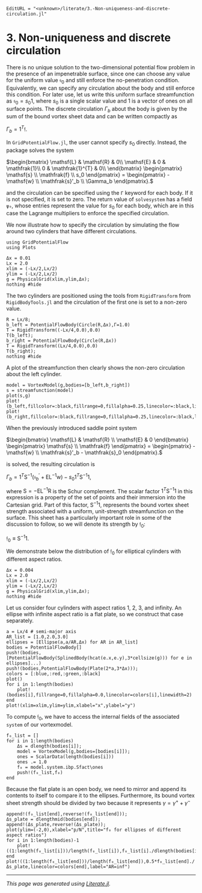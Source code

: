 ```@meta
EditURL = "<unknown>/literate/3.-Non-uniqueness-and-discrete-circulation.jl"
```

# 3. Non-uniqueness and discrete circulation

There is no unique solution to the two-dimensional potential flow problem in the presence of an impenetrable surface, since one can choose any value for the uniform value $\mathfrak{s}_0$ and still enforce the no-penetration condition. Equivalently, we can specify any circulation about the body and still enforce this condition. For later use, let us write this uniform surface streamfunction as $\mathfrak{s}_0 = s_0 \mathfrak{1}$, where $s_0$ is a single scalar value and $\mathfrak{1}$ is a vector of ones on all surface points. The discrete circulation $\Gamma_b$ about the body is given by the sum of the bound vortex sheet data and can be written compactly as

$\Gamma_b = \mathfrak{1}^{T} \mathfrak{f}.$

In `GridPotentialFlow.jl`, the user cannot specify $s_0$ directly. Instead, the package solves the system

$\begin{bmatrix}
\mathsf{L} & \mathsf{R} & 0\\
\mathsf{E} &  0 & \mathfrak{1}\\
0 & \mathfrak{1}^{T} & 0\\
\end{bmatrix} \begin{pmatrix} \mathsf{s} \\ \mathfrak{f} \\ s_0 \end{pmatrix} =
\begin{pmatrix} -\mathsf{w} \\ \mathfrak{s}'_b \\ \Gamma_b \end{pmatrix}.$

and the circulation can be specified using the `Γ` keyword for each body. If it is not specified, it is set to zero. The return value of `solvesystem` has a field `ψ₀`, whose entries represent the value for $s_0$ for each body, which are in this case the Lagrange multipliers to enforce the specified circulation.

We now illustrate how to specify the circulation by simulating the flow around two cylinders that have different circulations.

```@setup 3.-Non-uniqueness-and-discrete-circulation
using GridPotentialFlow
using Plots
```

```@example 3.-Non-uniqueness-and-discrete-circulation
Δx = 0.01
Lx = 2.0
xlim = (-Lx/2,Lx/2)
ylim = (-Lx/2,Lx/2)
g = PhysicalGrid(xlim,ylim,Δx);
nothing #hide
```

The two cylinders are positioned using the tools from `RigidTransform` from `RigidBodyTools.jl` and the circulation of the first one is set to a non-zero value.

```@example 3.-Non-uniqueness-and-discrete-circulation
R = Lx/8;
b_left = PotentialFlowBody(Circle(R,Δx),Γ=1.0)
T = RigidTransform((-Lx/4,0.0),0.0)
T(b_left);
b_right = PotentialFlowBody(Circle(R,Δx))
T = RigidTransform((Lx/4,0.0),0.0)
T(b_right);
nothing #hide
```

A plot of the streamfunction then clearly shows the non-zero circulation about the left cylinder.

```@example 3.-Non-uniqueness-and-discrete-circulation
model = VortexModel(g,bodies=[b_left,b_right])
s = streamfunction(model)
plot(s,g)
plot!(b_left,fillcolor=:black,fillrange=0,fillalpha=0.25,linecolor=:black,linewidth=2)
plot!(b_right,fillcolor=:black,fillrange=0,fillalpha=0.25,linecolor=:black,linewidth=2)
```

When the previously introduced saddle point system

$\begin{bmatrix}
\mathsf{L} & \mathsf{R} \\
\mathsf{E} &  0
\end{bmatrix} \begin{pmatrix} \mathsf{s} \\ \mathfrak{f} \end{pmatrix} =
\begin{pmatrix} -\mathsf{w} \\ \mathfrak{s}'_b - \mathfrak{s}_0 \end{pmatrix}.$

is solved, the resulting circulation is

$\Gamma_{b} = \mathfrak{1}^{T} \mathsf{S}^{-1}\left(\mathfrak{s}_{b}^{\prime}+\mathsf{EL}^{-1} \mathsf{w}\right)-s_{0} \mathfrak{1}^{T} \mathsf{S}^{-1} \mathfrak{1},$

where $\mathsf{S} = -\mathsf{EL}^{-1}\mathsf{R}$ is the Schur complement. The scalar factor $\mathfrak{1}^{T} \mathsf{S}^{-1} \mathfrak{1}$ in this expression is a property of the set of points and their immersion into the Cartesian grid. Part of this factor, $\mathsf{S}^{-1} \mathfrak{1}$, represents the bound vortex sheet strength associated with a uniform, unit-strength streamfunction on the surface. This sheet has a particularly important role in some of the discussion to follow, so we will denote its strength by $\mathfrak{f}_0$:

$\mathfrak{f}_0 \equiv \mathsf{S}^{-1} \mathfrak{1}.$

We demonstrate below the distribution of $\mathfrak{f}_0$ for elliptical cylinders with different aspect ratios.

```@example 3.-Non-uniqueness-and-discrete-circulation
Δx = 0.004
Lx = 2.0
xlim = (-Lx/2,Lx/2)
ylim = (-Lx/2,Lx/2)
g = PhysicalGrid(xlim,ylim,Δx);
nothing #hide
```

Let us consider four cylinders with aspect ratios 1, 2, 3, and infinity. An ellipse with infinite aspect ratio is a flat plate, so we construct that case separately.

```@example 3.-Non-uniqueness-and-discrete-circulation
a = Lx/4 # semi-major axis
AR_list = [1.0,2.0,3.0]
ellipses = [Ellipse(a,a/AR,Δx) for AR in AR_list]
bodies = PotentialFlowBody[]
push!(bodies,[PotentialFlowBody(SplinedBody(hcat(e.x,e.y),3*cellsize(g))) for e in ellipses]...)
push!(bodies,PotentialFlowBody(Plate(2*a,3*Δx)));
colors = [:blue,:red,:green,:black]
plot()
for i in 1:length(bodies)
    plot!(bodies[i],fillrange=0,fillalpha=0.0,linecolor=colors[i],linewidth=2)
end
plot!(xlim=xlim,ylim=ylim,xlabel="x",ylabel="y")
```

To compute $\mathfrak{f}_0$, we have to access the internal fields of the associated `system` of our vortexmodel.

```@example 3.-Non-uniqueness-and-discrete-circulation
f₀_list = []
for i in 1:length(bodies)
    Δs = dlength(bodies[i]);
    model = VortexModel(g,bodies=[bodies[i]]);
    ones = ScalarData(length(bodies[i]))
    ones .= 1.0
    f₀ = model.system.ibp.Sfact\ones
    push!(f₀_list,f₀)
end
```

Because the flat plate is an open body, we need to mirror and append its contents to itself to compare it to the ellipses. Furthermore, its bound vortex sheet strength should be divided by two because it represents $\gamma = \gamma^{+} + \gamma^{-}$

```@example 3.-Non-uniqueness-and-discrete-circulation
append!(f₀_list[end],reverse!(f₀_list[end]));
Δs_plate = dlengthmid(bodies[end]);
append!(Δs_plate,reverse!(Δs_plate));
plot(ylim=(-2,0),xlabel="p/N",title="f₀ for ellipses of different aspect ratios")
for i in 1:length(bodies)-1
    plot!((1:length(f₀_list[i]))/length(f₀_list[i]),f₀_list[i]./dlength(bodies[i]),linecolor=colors[i],label="AR=$(AR_list[i])")
end
plot!((1:length(f₀_list[end]))/length(f₀_list[end]),0.5*f₀_list[end]./Δs_plate,linecolor=colors[end],label="AR=inf")
```

---

*This page was generated using [Literate.jl](https://github.com/fredrikekre/Literate.jl).*

